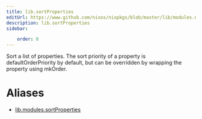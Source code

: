 ```yaml
---
title: lib.sortProperties
editUrl: https://www.github.com/nixos/nixpkgs/blob/master/lib/modules.nix#L951C20
description: lib.sortProperties
sidebar:

    order: 8
---
```


Sort a list of properties.  The sort priority of a property is
defaultOrderPriority by default, but can be overridden by wrapping the property
using mkOrder.


# Aliases

- [lib.modules.sortProperties](./reference/lib/modules/lib-modules-sortProperties)


